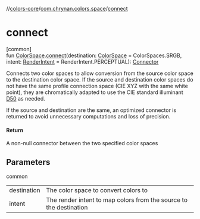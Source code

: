//[colors-core](../../index.md)/[com.chrynan.colors.space](index.md)/[connect](connect.md)

# connect

[common]\
fun [ColorSpace](-color-space/index.md).[connect](connect.md)(destination: [ColorSpace](-color-space/index.md) = ColorSpaces.SRGB, intent: [RenderIntent](-render-intent/index.md) = RenderIntent.PERCEPTUAL): [Connector](-connector/index.md)

Connects two color spaces to allow conversion from the source color space to the destination color space. If the source and destination color spaces do not have the same profile connection space (CIE XYZ with the same white point), they are chromatically adapted to use the CIE standard illuminant [D50](-illuminant/-d50.md) as needed.

If the source and destination are the same, an optimized connector is returned to avoid unnecessary computations and loss of precision.

#### Return

A non-null connector between the two specified color spaces

## Parameters

common

| | |
|---|---|
| destination | The color space to convert colors to |
| intent | The render intent to map colors from the source to the destination |

